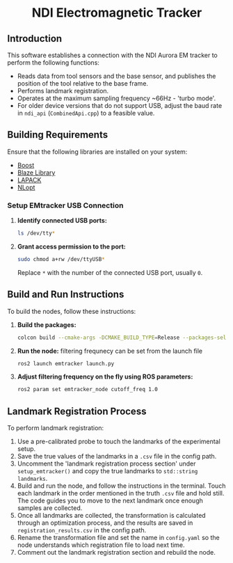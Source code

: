 
<div align="center">

# NDI Electromagnetic Tracker

</div>

## Introduction

This software establishes a connection with the NDI Aurora EM tracker to perform the following functions:
* Reads data from tool sensors and the base sensor, and publishes the position of the tool relative to the base frame.
* Performs landmark registration.
* Operates at the maximum sampling frequency ~66Hz - 'turbo mode'.
* For older device versions that do not support USB, adjust the baud rate in `ndi_api` (`CombinedApi.cpp`) to a feasible value.

## Building Requirements

Ensure that the following libraries are installed on your system:

* [Boost](https://www.boost.org/)
* [Blaze Library](https://bitbucket.org/blaze-lib/blaze/src/master/)
* [LAPACK](http://www.netlib.org/lapack/)
* [NLopt](https://nlopt.readthedocs.io/en/latest/)

### Setup EMtracker USB Connection

1. **Identify connected USB ports:**
   ```bash
   ls /dev/tty*
   ```

2. **Grant access permission to the port:**
   ```bash
   sudo chmod a+rw /dev/ttyUSB*
   ```
   Replace `*` with the number of the connected USB port, usually `0`.

## Build and Run Instructions

To build the nodes, follow these instructions:

1. **Build the packages:**
   ```bash
   colcon build --cmake-args -DCMAKE_BUILD_TYPE=Release --packages-select interfaces emtracker 
   ```

2. **Run the node:**
   filtering frequnecy can be set from the launch file
   ```bash
   ros2 launch emtracker launch.py
   ```

3. **Adjust filtering frequency on the fly using ROS parameters:**
   ```bash
   ros2 param set emtracker_node cutoff_freq 1.0
   ```

## Landmark Registration Process

To perform landmark registration:
1. Use a pre-calibrated probe to touch the landmarks of the experimental setup.
2. Save the true values of the landmarks in a `.csv` file in the config path.
3. Uncomment the 'landmark registration process section' under `setup_emtracker()` and copy the true landmarks to `std::string landmarks`.
4. Build and run the node, and follow the instructions in the terminal. Touch each landmark in the order mentioned in the truth `.csv` file and hold still. The code guides you to move to the next landmark once enough samples are collected.
5. Once all landmarks are collected, the transformation is calculated through an optimization process, and the results are saved in `registration_results.csv` in the config path.
6. Rename the transformation file and set the name in `config.yaml` so the node understands which registration file to load next time.
7. Comment out the landmark registration section and rebuild the node.